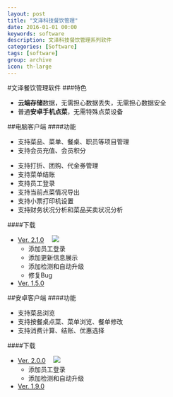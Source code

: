```yaml
---
layout: post
title: "文泽科技餐饮管理"
date: 2016-01-01 00:00
keywords: software
description: 文泽科技餐饮管理系列软件
categories: [Software]
tags: [software]
group: archive
icon: th-large
---
```

#文泽餐饮管理软件
###特色
* **云端存储**数据，无需担心数据丢失，无需担心数据安全
* 普通**安卓手机点菜**，无需特殊点菜设备

##电脑客户端
####功能
* 支持菜品、菜单、餐桌、职员等项目管理
* 支持会员充值、会员积分

<!-- more -->

* 支持打折、团购、代金券管理
* 支持菜单结账
* 支持员工登录
* 支持当前点菜情况导出
* 支持小票打印机设置
* 支持财务状况分析和菜品买卖状况分析

####下载
* [Ver. 2.1.0](http://182.92.110.250:8090/restaurant-release.exe)	　![](http://ww3.sinaimg.cn/bmiddle/a8484315gw1f0j3c8gx19j200t00f0sc.jpg)
	* 添加员工登录
	* 添加更新信息展示
	* 添加检测和自动升级 
	* 修复Bug
* [Ver. 1.5.0](http://182.92.110.250:8090/restaurant-release-old.exe)	

##安卓客户端
####功能
* 支持菜品浏览
* 支持按餐桌点菜、菜单浏览、餐单修改
* 支持消费计算、结账、优惠选择

####下载
* [Ver. 2.0.0](http://182.92.110.250:8090/restaurant-release.apk)	　![](http://ww3.sinaimg.cn/bmiddle/a8484315gw1f0j3c8gx19j200t00f0sc.jpg)
	* 添加员工登录
	* 添加检测和自动升级
* [Ver. 1.9.0](http://182.92.110.250:8090/restaurant-release-old.apk)	

